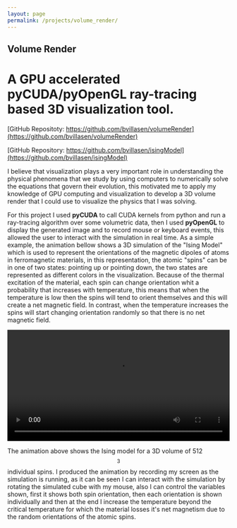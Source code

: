 ```yaml
---
layout: page
permalink: /projects/volume_render/
---
```


<h2> Volume Render </h2>

<h1>A GPU accelerated pyCUDA/pyOpenGL ray-tracing based 3D visualization tool.</h1> 


[GitHub Repositoty: https://github.com/bvillasen/volumeRender](https://github.com/bvillasen/volumeRender)

[GitHub Repository: https://github.com/bvillasen/isingModel](https://github.com/bvillasen/isingModel)

I believe that visualization plays a very important role in understanding the physical phenomena that we study by using computers to numerically solve the equations that govern their evolution, this motivated me to apply my knowledge of GPU computing and visualization to develop a 3D volume render that I could use to visualize the physics that I was solving.

For this project I used **pyCUDA** to call CUDA kernels from python and run a ray-tracing algorithm over some volumetric data, then I used **pyOpenGL** to display the generated image and to record mouse or keyboard events, this allowed the user to interact with the simulation in real time. As a simple example, the animation bellow shows a 3D simulation of the "Ising Model" which is used to represent the orientations of the magnetic dipoles of atoms in  ferromagnetic materials, in this representation, the atomic "spins" can be in one of two states: pointing up or pointing down, the two states are represented as different colors in the visualization. Because of the thermal excitation of the material, each spin can change orientation whit a probability that increases with temperature, this means that when the temperature is low then the spins will tend to orient themselves and this will create a net magnetic field. In contrast, when the temperature increases the spins will start changing orientation randomly so that there is no net magnetic field.


<div style="text-align: center">
<video src="{{ site.url }}assets/videos/ising_3D.mp4" width="100%"  height="auto" controls preload> </video>
</div>

The animation above shows the Ising model for a 3D volume of 512$$^3$$ individual spins. I produced the animation by recording my screen as the simulation is running, as it can be seen I can interact with the simulation by rotating the simulated cube with my mouse, also I can control the variables shown, first it shows both spin orientation, then each orientation is shown individually and then at the end I increase the temperature beyond the critical temperature for which the material losses it's net magnetism due to the random orientations of the atomic spins.   

